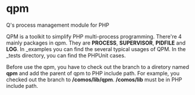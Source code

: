# qpm
Q's process management module for PHP

QPM is a toolkit to simplify PHP multi-process programming.
There're 4 mainly packages in qpm. They are <b>PROCESS</b>, <b>SUPERVISOR</b>, <B>PIDFILE</B> and <B>LOG</B>.
In _examples you can find the several typical usages of QPM. In the _tests directory, you can find the PHPUnit cases.

Before use the qpm, you have to check out the branch to a diretory named <b>qpm</b> and add the parent of qpm to PHP include path.
For example, you checked out the branch to <b>/comos/lib/qpm</b>. <b>/comos/lib</b> must be in PHP include path. 
